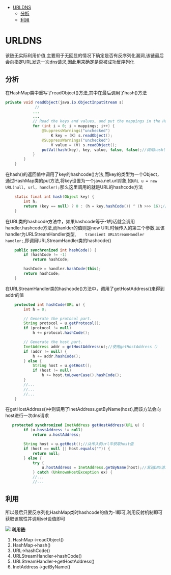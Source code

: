- [URLDNS](#urldns)
  - [分析](#分析)
  - [利用](#利用)
# URLDNS
该链无实际利用价值,主要用于无回显的情况下确定是否有反序列化漏洞,该链最后会向指定URL发送一次dns请求,因此用来确定是否被成功反序列化
## 分析
在HashMap类中重写了readObject()方法,其中在最后调用了hash()方法
```java
private void readObject(java.io.ObjectInputStream s)
             //
            ...
            ...
            // Read the keys and values, and put the mappings in the HashMap
            for (int i = 0; i < mappings; i++) {
                @SuppressWarnings("unchecked")
                    K key = (K) s.readObject();
                @SuppressWarnings("unchecked")
                    V value = (V) s.readObject();
                putVal(hash(key), key, value, false, false);//调用hash()
            }
        }
    }
```
在hash()的返回值中调用了key的hashcode()方法,而key的类型为一个Object，通过HashMap类的put方法,将key设置为一个java.net.url对象,如`URL u = new URL(null, url, handler);`那么这里调用的就是URL的hashcode方法
```java   
    static final int hash(Object key) {
        int h;
        return (key == null) ? 0 : (h = key.hashCode()) ^ (h >>> 16);//调用key的hashCode()方法
    }
```
在URL类的hashcode方法中，如果hashcode等于-1的话就会调用handler.hashcode方法,而hanlder的值则是new URL时候传入的第三个参数,且该handler为URLStreamHandler类型,`    transient URLStreamHandler handler;`,即调用URLStreamHandler类的hashcode()
```java
    public synchronized int hashCode() {
        if (hashCode != -1)
            return hashCode;

        hashCode = handler.hashCode(this);
        return hashCode;
    }
```
在URLStreamHandler类的hashcode()方法中，调用了getHostAddress()来得到addr的值
```java
    protected int hashCode(URL u) {
        int h = 0;

        // Generate the protocol part.
        String protocol = u.getProtocol();
        if (protocol != null)
            h += protocol.hashCode();

        // Generate the host part.
        InetAddress addr = getHostAddress(u);//使用getHostAddress（）
        if (addr != null) {
            h += addr.hashCode();
        } else {
            String host = u.getHost();
            if (host != null)
                h += host.toLowerCase().hashCode();
        }
        //...
        //...
        //...
    }
```
在getHostAddress()中则调用了InetAddress.getByName(host),而该方法会向host进行一次dns请求
```java
   protected synchronized InetAddress getHostAddress(URL u) {
        if (u.hostAddress != null)
            return u.hostAddress;

        String host = u.getHost();//从传入的url中获取host值
        if (host == null || host.equals("")) {
            return null;
        } else {
            try {
                u.hostAddress = InetAddress.getByName(host);//发送DNS请求
            } catch (UnknownHostException ex) {
            //...
            //...
```
## 利用
所以最后只要反序列化HashMap类时hashcode的值为-1即可,利用反射机制即可获取该属性并调用set设值即可

![](/Code-Aduit/JAVA/pic/1.png)
**利用链**:
1. HashMap->readObject()
2. HashMap->hash()
3. URL->hashCode()
4. URLStreamHandler->hashCode()
5. URLStreamHandler->getHostAddress()
6. InetAddress->getByName()
